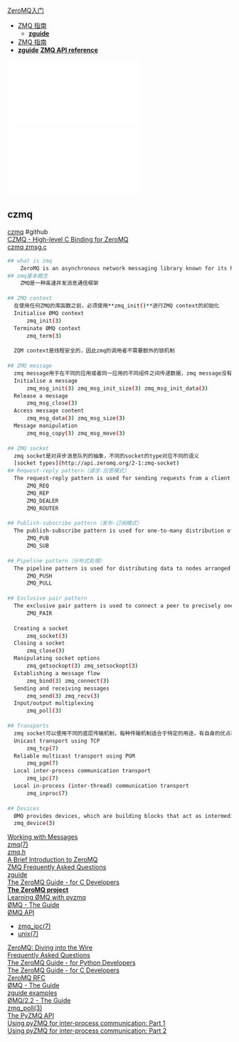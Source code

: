 [ZeroMQ入门](https://91hello.com/index.php/2024/06/11/zeromq%E5%85%A5%E9%97%A8-1-zeromq%E7%AE%80%E4%BB%8B/)  

- [ZMQ 指南](https://wizardforcel.gitbooks.io/zmq-guide/content/chapter1.html)
	- **[zguide](https://github.com/booksbyus/zguide)**
- [ZMQ 指南](https://github.com/anjuke/zguide-cn/tree/master)
- [**zguide**](https://zguide.zeromq.org/)
[**ZMQ API reference**](https://libzmq.readthedocs.io/en/latest/)  

![zguide](../assets/zguide.pdf)  
![zguide_c](../assets/zguide_c.pdf)  


## czmq
[czmq](https://github.com/zeromq/czmq) #github  
[CZMQ - High-level C Binding for ZeroMQ](http://czmq.zeromq.org/)  
[czmq zmsg.c](https://github.com/zeromq/czmq/blob/master/src/zmsg.c)  

```bash
## what is zmq
	ZeroMQ is an asynchronous network messaging library known for its high performance. It’s intended use is for distributed systems as well as concurrent systems. In summary, ZMQ allows you to send messages (binary data, serialized data, simple strings, etc.) over the network through various methods like TCP or multicast as well as between processes.  ZeroMQ provides a whole slew of language APIs which run on most operating systems and allows you to communicate seamlessly between all sorts of programs. It also provides a collection of patterns, such as request-reply and publish-subscribe which assist you in creating and structuring your network.
## zmq基本概念
    ZMQ是一种高速并发消息通信框架
  
## ZMQ context
  在使用任何ZMQ的库函数之前，必须使用**zmq_init()**进行ZMQ context的初始化
  Initialise ØMQ context
      zmq_init(3)
  Terminate ØMQ context
      zmq_term(3)
  
  ZQM context是线程安全的，因此zmq的调用者不需要额外的锁机制
  
## ZMQ message
  zmq message用于在不同的应用或者同一应用的不同组件之间传递数据，zmq message没有内部的数据结构，zmq message内部数据是不透明的二进制数据流
  Initialise a message
      zmq_msg_init(3) zmq_msg_init_size(3) zmq_msg_init_data(3)
  Release a message
      zmq_msg_close(3)
  Access message content
      zmq_msg_data(3) zmq_msg_size(3)
  Message manipulation
      zmq_msg_copy(3) zmq_msg_move(3)
  
## ZMQ socket
  zmq socket是对异步消息队列的抽象，不同的socket的type对应不同的语义
  [socket types](http://api.zeromq.org/2-1:zmq-socket)
## Request-reply pattern（请求-应答模式）
  The request-reply pattern is used for sending requests from a client to one or more instances of a service, and receiving subsequent replies to each request sent.
      ZMQ_REQ
      ZMQ_REP
      ZMQ_DEALER
      ZMQ_ROUTER
  
## Publish-subscribe pattern（发布-订阅模式）
  The publish-subscribe pattern is used for one-to-many distribution of data from a single publisher to multiple subscribers in a fan out fashion.
      ZMQ_PUB
      ZMQ_SUB
  
## Pipeline pattern（分布式处理）
  The pipeline pattern is used for distributing data to nodes arranged in a pipeline. Data always flows down the pipeline, and each stage of the pipeline is connected to at least one node. When a pipeline stage is connected to multiple nodes data is round-robined among all connected nodes.
      ZMQ_PUSH
      ZMQ_PULL
  
## Exclusive pair pattern
  The exclusive pair pattern is used to connect a peer to precisely one other peer. This pattern is used for inter-thread communication across the inproc transport.
      ZMQ_PAIR
  
  Creating a socket
      zmq_socket(3)
  Closing a socket
      zmq_close(3)
  Manipulating socket options
      zmq_getsockopt(3) zmq_setsockopt(3)
  Establishing a message flow
      zmq_bind(3) zmq_connect(3)
  Sending and receiving messages
      zmq_send(3) zmq_recv(3)
  Input/output multiplexing
      zmq_poll(3)
  
## Transports
  zmq socket可以使用不同的底层传输机制，每种传输机制适合于特定的用途，有自身的优点和缺点
  Unicast transport using TCP
      zmq_tcp(7)
  Reliable multicast transport using PGM
      zmq_pgm(7)
  Local inter-process communication transport
      zmq_ipc(7)
  Local in-process (inter-thread) communication transport
      zmq_inproc(7)
  
## Devices
  ØMQ provides devices, which are building blocks that act as intermediate nodes in complex messaging topologies. Devices can act as brokers that other nodes connect to, proxies that connect through to other nodes, or any mix of these two models.
  zmq_device(3)
```

[Working with Messages](https://zguide.zeromq.org/docs/chapter2/#Working-with-Messages)  
[zmq(7)](https://libzmq.readthedocs.io/en/latest/zmq.html)  
[zmq.h](https://travlr.github.io/libzmq/zmq_8h_source.html#l00225)  
[A Brief Introduction to ZeroMQ](https://intelligentproduct.solutions/technical-software/introduction-to-zeromq/)  
[ZMQ Frequently Asked Questions](http://wiki.zeromq.org/area:faq#toc5)  
[zguide](http://zguide2.wikidot.com/)  
[The ZeroMQ Guide - for C Developers](http://zguide2.wdfiles.com/local--files/page:start/zguide-c.pdf)  
[**The ZeroMQ project**](https://github.com/zeromq)  
[Learning ØMQ with pyzmq](https://learning-0mq-with-pyzmq.readthedocs.io/en/latest/index.html)  
[ØMQ - The Guide](https://zguide.zeromq.org/)  
[ØMQ API](http://api.zeromq.org/2-1:_start)  
- [zmq_ipc(7)](http://api.zeromq.org/4-1:zmq-ipc)  
- [unix(7)](https://man7.org/linux/man-pages/man7/unix.7.html)  

[ZeroMQ: Diving into the Wire](https://www.codeproject.com/Articles/863889/ZeroMQ-Diving-into-the-Wire)  
[Frequently Asked Questions](http://wiki.zeromq.org/area:faq)  
[The ZeroMQ Guide - for Python Developers](https://zguide2.wdfiles.com/local--files/page:start/zguide-py.pdf)  
[The ZeroMQ Guide - for C Developers](https://zguide2.wdfiles.com/local--files/page:start/zguide-c.pdf)  
[ZeroMQ RFC](https://rfc.zeromq.org/)  
[ØMQ - The Guide](https://zguide.zeromq.org/)  
[zguide examples](https://github.com/booksbyus/zguide/tree/master/examples)  
[ØMQ/2.2 - The Guide](http://zguide2.zeromq.org/)  
[zmq_poll(3)](https://linux.die.net/man/3/zmq_poll)  
[The PyZMQ API](https://pyzmq.readthedocs.io/en/latest/)  
[Using pyZMQ for inter-process communication: Part 1](https://pythonforthelab.com/blog/using-pyzmq-for-inter-process-communication-part-1/)  
[Using pyZMQ for inter-process communication: Part 2](https://pythonforthelab.com/blog/using-pyzmq-for-inter-process-communication-part-2/)  